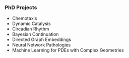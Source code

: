 ### PhD Projects

* Chemotaxis
* Dynamic Catalysis
* Circadian Rhythm
* Bayesian Continuation
* Directed Graph Embeddings
* Neural Network Pathologies
* Machine Learning for PDEs with Complex Geometries
